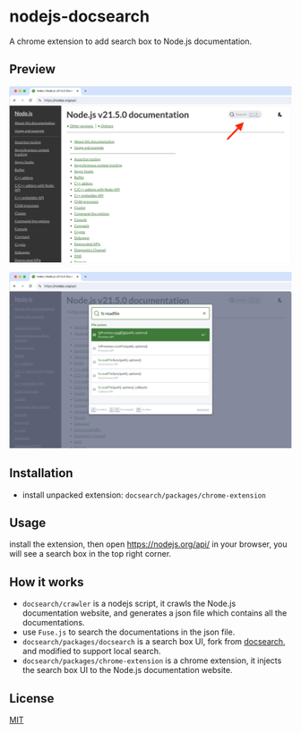 # nodejs-docsearch

A chrome extension to add search box to Node.js documentation.

## Preview

![1.png](./screenshots/1.png)

![2.png](./screenshots/2.png)

## Installation

- install unpacked extension: `docsearch/packages/chrome-extension`

## Usage

install the extension, then open https://nodejs.org/api/ in your browser, you will see a search box in the top right corner.

## How it works

- `docsearch/crawler` is a nodejs script, it crawls the Node.js documentation website, and generates a json file which contains all the documentations.
- use `Fuse.js` to search the documentations in the json file.
- `docsearch/packages/docsearch` is a search box UI, fork from [docsearch](https://github.com/algolia/docsearch), and modified to support local search.
- `docsearch/packages/chrome-extension` is a chrome extension, it injects the search box UI to the Node.js documentation website.

## License

[MIT](LICENSE)
